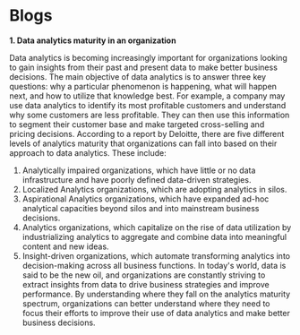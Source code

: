 # Blogs

<b> 1. Data analytics maturity in an organization </b>

Data analytics is becoming increasingly important for organizations looking to gain insights from their past and present data to make better business decisions. The main objective of data analytics is to answer three key questions: why a particular phenomenon is happening, what will happen next, and how to utilize that knowledge best.
For example, a company may use data analytics to identify its most profitable customers and understand why some customers are less profitable. They can then use this information to segment their customer base and make targeted cross-selling and pricing decisions.
According to a report by Deloitte, there are five different levels of analytics maturity that organizations can fall into based on their approach to data analytics. These include:
1.	Analytically impaired organizations, which have little or no data infrastructure and have poorly defined data-driven strategies.
2.	Localized Analytics organizations, which are adopting analytics in silos.
3.	Aspirational Analytics organizations, which have expanded ad-hoc analytical capacities beyond silos and into mainstream business decisions.
4.	Analytics organizations, which capitalize on the rise of data utilization by industrializing analytics to aggregate and combine data into meaningful content and new ideas.
5.	Insight-driven organizations, which automate transforming analytics into decision-making across all business functions.
In today's world, data is said to be the new oil, and organizations are constantly striving to extract insights from data to drive business strategies and improve performance. By understanding where they fall on the analytics maturity spectrum, organizations can better understand where they need to focus their efforts to improve their use of data analytics and make better business decisions.
